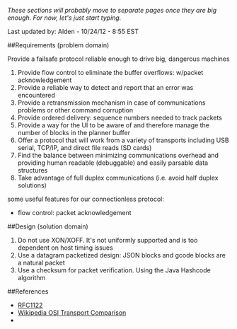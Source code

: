 _These sections will probably move to separate pages once they are big enough. For now, let's just start typing._

Last updated by: Alden - 10/24/12 - 8:55 EST

##Requirements (problem domain)

Provide a failsafe protocol reliable enough to drive big, dangerous machines

1. Provide flow control to eliminate the buffer overflows: w/packet acknowledgement
1. Provide a reliable way to detect and report that an error was encountered
1. Provide a retransmission mechanism in case of communications problems or other command corruption
1. Provide ordered delivery: sequence numbers needed to track packets
1. Provide a way for the UI to be aware of and therefore manage the number of blocks in the planner buffer
1. Offer a protocol that will work from a variety of transports including USB serial, TCP/IP, and direct file reads (SD cards)
1. Find the balance between minimizing communications overhead and providing human readable (debuggable) and easily parsable data structures
1. Take advantage of full duplex communications (i.e. avoid half duplex solutions)

some useful features for our connectionless protocol:
- flow control: packet acknowledgement

##Design (solution domain)

1. Do not use XON/XOFF. It's not uniformly supported and is too dependent on host timing issues
1. Use a datagram packetized design: JSON blocks and gcode blocks are a natural packet
1. Use a checksum for packet verification. Using the Java Hashcode algorithm


##References
* [RFC1122](http://tools.ietf.org/html/rfc1122)
* [Wikipedia OSI Transport Comparison](http://en.wikipedia.org/wiki/Transport_layer#Comparison_of_OSI_transport_protocols)
* 


